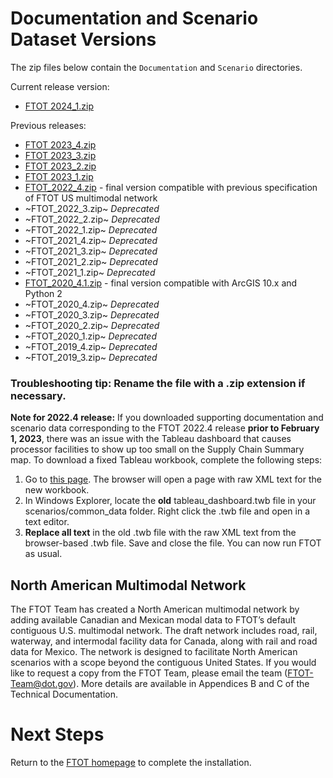 # Documentation and Scenario Dataset Versions

The zip files below contain the `Documentation` and `Scenario` directories.

Current release version:
- [FTOT 2024_1.zip](https://www.volpe.dot.gov/our-work/FTOT/FTOT_2024_1.zip)

Previous releases:
- [FTOT 2023_4.zip](https://www.volpe.dot.gov/our-work/FTOT/FTOT_2023_4.zip)
- [FTOT 2023_3.zip](https://www.volpe.dot.gov/our-work/FTOT/FTOT_2023_3.zip)
- [FTOT 2023_2.zip](https://www.volpe.dot.gov/our-work/FTOT/FTOT_2023_2.zip)
- [FTOT 2023_1.zip](https://www.volpe.dot.gov/our-work/FTOT/FTOT_2023_1.zip)
- [FTOT_2022_4.zip](https://www.volpe.dot.gov/our-work/FTOT/FTOT_2022_4.zip) - final version compatible with previous specification of FTOT US multimodal network
- ~FTOT_2022_3.zip~ _Deprecated_
- ~FTOT_2022_2.zip~ _Deprecated_
- ~FTOT_2022_1.zip~ _Deprecated_
- ~FTOT_2021_4.zip~ _Deprecated_
- ~FTOT_2021_3.zip~ _Deprecated_
- ~FTOT_2021_2.zip~ _Deprecated_
- ~FTOT_2021_1.zip~ _Deprecated_
- [FTOT_2020_4.1.zip](https://www.volpe.dot.gov/our-work/FTOT/FTOT_2020_4_1.zip) - final version compatible with ArcGIS 10.x and Python 2
- ~FTOT_2020_4.zip~ _Deprecated_
- ~FTOT_2020_3.zip~ _Deprecated_
- ~FTOT_2020_2.zip~ _Deprecated_
- ~FTOT_2020_1.zip~ _Deprecated_
- ~FTOT_2019_4.zip~ _Deprecated_
- ~FTOT_2019_3.zip~ _Deprecated_

### Troubleshooting tip: Rename the file with a .zip extension if necessary.

**Note for 2022.4 release:** If you downloaded supporting documentation and scenario data corresponding to the FTOT 2022.4 release **prior to February 1, 2023**, there was an issue with the Tableau dashboard that causes processor facilities to show up too small on the Supply Chain Summary map. To download a fixed Tableau workbook, complete the following steps:
1. Go to [this page](https://www.volpe.dot.gov/our-work/FTOT/tableau_dashboard.twb). The browser will open a page with raw XML text for the new workbook.
2. In Windows Explorer, locate the **old** tableau_dashboard.twb file in your scenarios/common_data folder. Right click the .twb file and open in a text editor.
3. **Replace all text** in the old .twb file with the raw XML text from the browser-based .twb file. Save and close the file.
You can now run FTOT as usual.

## North American Multimodal Network
The FTOT Team has created a North American multimodal network by adding available Canadian and Mexican modal data to FTOT’s default contiguous U.S. multimodal network. The draft network includes road, rail, waterway, and intermodal facility data for Canada, along with rail and road data for Mexico. The network is designed to facilitate North American scenarios with a scope beyond the contiguous United States. If you would like to request a copy from the FTOT Team, please email the team (<FTOT-Team@dot.gov>). More details are available in Appendices B and C of the Technical Documentation.

# Next Steps
Return to the [FTOT homepage](https://volpeusdot.github.io/FTOT-Public) to complete the installation.
